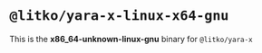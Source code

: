 # `@litko/yara-x-linux-x64-gnu`

This is the **x86_64-unknown-linux-gnu** binary for `@litko/yara-x`
